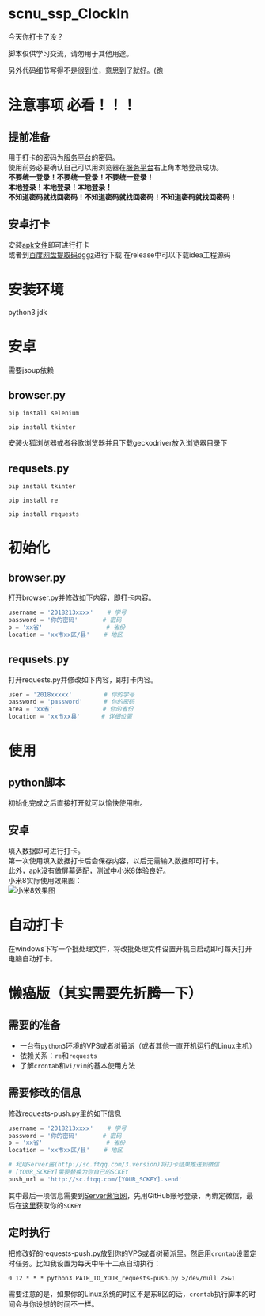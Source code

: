 # scnu_ssp_ClockIn
今天你打卡了没？

脚本仅供学习交流，请勿用于其他用途。

另外代码细节写得不是很到位，意思到了就好。(跑

# 注意事项 必看！！！
## 提前准备
用于打卡的密码为[服务平台](https://ssp.scnu.edu.cn/)的密码。  
使用前务必要确认自己可以用浏览器在[服务平台](https://ssp.scnu.edu.cn/)右上角本地登录成功。  
**不要统一登录！不要统一登录！不要统一登录！**  
**本地登录！本地登录！本地登录！**  
**不知道密码就找回密码！不知道密码就找回密码！不知道密码就找回密码！**  
## 安卓打卡
安装[apk文件](https://github.com/wumcpq/scnu_ssp_ClockIn/raw/master/android/app-release.apk)即可进行打卡  
或者到[百度网盘提取码dggz](https://pan.baidu.com/s/1nR0FXhVCE8stEVZ_DT5zxg)进行下载
在release中可以下载idea工程源码

# 安装环境
python3
jdk

# 安卓
需要jsoup依赖  

## browser.py
`pip install selenium`

`pip install tkinter`

安装火狐浏览器或者谷歌浏览器并且下载geckodriver放入浏览器目录下
## requsets.py
`pip install tkinter`

`pip install re`

`pip install requests`

# 初始化
## browser.py
打开browser.py并修改如下内容，即打卡内容。
```python
username = '2018213xxxx'    # 学号
password = '你的密码'       # 密码
p = 'xx省'                  # 省份
location = 'xx市xx区/县'    # 地区
```
## requsets.py
打开requests.py并修改如下内容，即打卡内容。
```python
user = '2018xxxxx'         # 你的学号
password = 'password'      # 你的密码
area = 'xx省'              # 你的省份
location = 'xx市xx县'      # 详细位置
```

# 使用
## python脚本
初始化完成之后直接打开就可以愉快使用啦。  

## 安卓
填入数据即可进行打卡。  
第一次使用填入数据打卡后会保存内容，以后无需输入数据即可打卡。  
此外，apk没有做屏幕适配，测试中小米8体验良好。  
小米8实际使用效果图：  
![小米8效果图](https://github.com/wumcpq/scnu_ssp_ClockIn/raw/master/android/Snipaste_2020-05-10_18-12-27.jpg)

# 自动打卡
在windows下写一个批处理文件，将改批处理文件设置开机自启动即可每天打开电脑自动打卡。


# 懒癌版（其实需要先折腾一下）

## 需要的准备
* 一台有`python3`环境的VPS或者树莓派（或者其他一直开机运行的Linux主机）
* 依赖关系：`re`和`requests`
* 了解`crontab`和`vi/vim`的基本使用方法

## 需要修改的信息
修改requests-push.py里的如下信息
```python
username = '2018213xxxx'    # 学号
password = '你的密码'       # 密码
p = 'xx省'                  # 省份
location = 'xx市xx区/县'    # 地区

# 利用Server酱(http://sc.ftqq.com/3.version)将打卡结果推送到微信
# [YOUR_SCKEY]需要替换为你自己的SCKEY
push_url = 'http://sc.ftqq.com/[YOUR_SCKEY].send'
```
其中最后一项信息需要到[Server酱官网](http://sc.ftqq.com/3.version)，先用GitHub账号登录，再绑定微信，最后在[这里](http://sc.ftqq.com/?c=code)获取你的`SCKEY`

## 定时执行
把修改好的requests-push.py放到你的VPS或者树莓派里。然后用`crontab`设置定时任务。比如我设置为每天中午十二点自动执行：
```
0 12 * * * python3 PATH_TO_YOUR_requests-push.py >/dev/null 2>&1
```
需要注意的是，如果你的Linux系统的时区不是东8区的话，`crontab`执行脚本的时间会与你设想的时间不一样。
